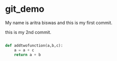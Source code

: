 # git_demo


My name is aritra biswas and this is my first commit.

this is my 2nd commit.

```python

def addtwofunction(a,b,c):
    a = a + c
    return a + b
```
